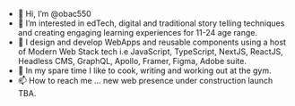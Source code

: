 - 👋 Hi, I’m @obac550
- 👀 I’m interested in edTech, digital and traditional story telling techniques and creating engaging learning experiences for 11-24 age range.
- 🌱 I design and develop WebApps and reusable components using a host of Modern Web Stack tech i.e JavaScript, TypeScript, NextJS, ReactJS, Headless CMS, GraphQL, Apollo, Framer, Figma, Adobe suite.
- 💞️ In my spare time I like to cook, writing and working out at the gym.
- 📫 How to reach me ... new web presence under construction launch TBA. 

<!---
obac550/obac550 is a ✨ special ✨ repository because its `README.md` (this file) appears on your GitHub profile.
You can click the Preview link to take a look at your changes.
--->
